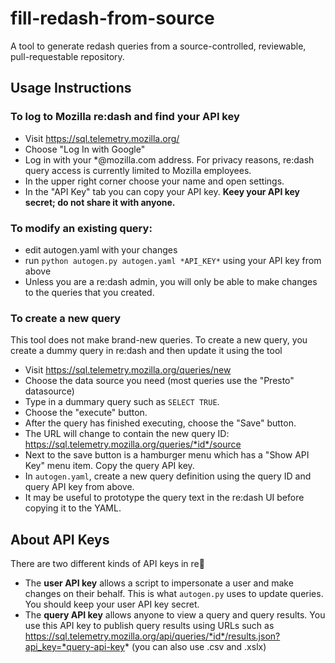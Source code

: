 # fill-redash-from-source

A tool to generate redash queries from a source-controlled, reviewable, pull-requestable repository.

## Usage Instructions

### To log to Mozilla re:dash and find your API key

* Visit https://sql.telemetry.mozilla.org/
* Choose "Log In with Google"
* Log in with your *@mozilla.com address. For privacy reasons, re:dash query access is currently limited to Mozilla employees.
* In the upper right corner choose your name and open settings.
* In the "API Key" tab you can copy your API key. **Keey your API key secret; do not share it with anyone.**

### To modify an existing query:

* edit autogen.yaml with your changes
* run `python autogen.py autogen.yaml *API_KEY*` using your API key from above
* Unless you are a re:dash admin, you will only be able to make changes to the queries that you created.

### To create a new query

This tool does not make brand-new queries. To create a new query, you create a dummy query in re:dash and then update it using the tool

* Visit https://sql.telemetry.mozilla.org/queries/new
* Choose the data source you need (most queries use the "Presto" datasource)
* Type in a dummary query such as `SELECT TRUE`.
* Choose the "execute" button.
* After the query has finished executing, choose the "Save" button.
* The URL will change to contain the new query ID: https://sql.telemetry.mozilla.org/queries/*id*/source
* Next to the save button is a hamburger menu which has a "Show API Key" menu item. Copy the query API key.
* In `autogen.yaml`, create a new query definition using the query ID and query API key from above.
* It may be useful to prototype the query text in the re:dash UI before copying it to the YAML.

## About API Keys ##

There are two different kinds of API keys in re:dash:

* The **user API key** allows a script to impersonate a user and make changes on their behalf. This is what `autogen.py` uses to update queries. You should keep your user API key secret.
* The **query API key** allows anyone to view a query and query results. You use this API key to publish query results using URLs such as https://sql.telemetry.mozilla.org/api/queries/*id*/results.json?api_key=*query-api-key* (you can also use .csv and .xslx)
